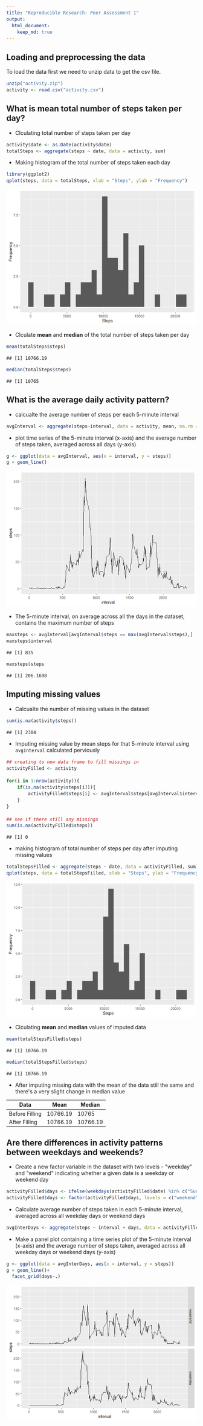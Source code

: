 ```yaml
---
title: "Reproducible Research: Peer Assessment 1"  
output: 
  html_document:
    keep_md: true
---
```



  
## Loading and preprocessing the data  
  
To load the data first we need to unzip data to get the csv file.


```r
unzip("activity.zip")
activity <- read.csv("activity.csv")
```

  
## What is mean total number of steps taken per day?  
  

- Clculating total number of steps taken per day


```r
activity$date <- as.Date(activity$date)
totalSteps <- aggregate(steps ~ date, data = activity, sum)
```

- Making histogram of the total number of steps taken each day


```r
library(ggplot2)
qplot(steps, data = totalSteps, xlab = "Steps", ylab = "Frequency")
```

![](figures/unnamed-chunk-3-1.png)<!-- -->


- Clculate **mean** and **median** of the total number of steps taken per day


```r
mean(totalSteps$steps)
```

```
## [1] 10766.19
```


```r
median(totalSteps$steps)
```

```
## [1] 10765
```
  
## What is the average daily activity pattern?
  

- calcualte the average number of steps per each 5-minute interval 


```r
avgInterval <- aggregate(steps~interval, data = activity, mean, na.rm = TRUE)
```

- plot time series of the 5-minute interval (x-axis) and the average number of steps taken, averaged across all days (y-axis)


```r
g <- ggplot(data = avgInterval, aes(x = interval, y = steps))
g + geom_line()
```

![](figures/unnamed-chunk-7-1.png)<!-- -->

- The 5-minute interval, on average across all the days in the dataset, contains the maximum number of steps


```r
maxsteps <- avgInterval[avgInterval$steps == max(avgInterval$steps),]
maxsteps$interval
```

```
## [1] 835
```

```r
maxsteps$steps
```

```
## [1] 206.1698
```



## Imputing missing values


- Calcualte the number of missing values in the dataset


```r
sum(is.na(activity$steps))
```

```
## [1] 2304
```


- Imputing missing value by mean steps for that 5-minute interval using `avgInterval` calculated perviously



```r
## creating to new data frame to fill missings in
activityFilled <- activity

for(i in 1:nrow(activity)){
    if(is.na(activity$steps[i])){
        activityFilled$steps[i] <- avgInterval$steps[avgInterval$interval == activityFilled$interval[i]]
    }
}

## see if there still any missings
sum(is.na(activityFilled$steps))
```

```
## [1] 0
```

- making histogram of total number of steps per day after imputing missing values


```r
totalStepsFilled <- aggregate(steps ~ date, data = activityFilled, sum)
qplot(steps, data = totalStepsFilled, xlab = "Steps", ylab = "Frequency")
```

![](figures/unnamed-chunk-11-1.png)<!-- -->

- Clculating **mean** and **median** values of imputed data


```r
mean(totalStepsFilled$steps)
```

```
## [1] 10766.19
```


```r
median(totalStepsFilled$steps)
```

```
## [1] 10766.19
```

- After imputing missing data with the mean of the data still the same and there's a very slight change in median value

Data|Mean|Median
---|---|---
Before Filling|10766.19|10765
After Filling|10766.19|10766.19


## Are there differences in activity patterns between weekdays and weekends?

- Create a new factor variable in the dataset with two levels - "weekday" and "weekend" indicating whether a given date is a weekday or weekend day


```r
activityFilled$days <- ifelse(weekdays(activityFilled$date) %in% c("Sunday", "Saturday"), "weekend", "weekday")
activityFilled$days <- factor(activityFilled$days, levels = c("weekend", "weekday"))
```

- Calculate average number of steps taken in each 5-minute interval, averaged across all weekday days or weekend days 


```r
avgInterDays <- aggregate(steps ~ interval + days, data = activityFilled, mean)
```

- Make a panel plot containing a time series plot of the 5-minute interval (x-axis) and the average number of steps taken, averaged across all weekday days or weekend days (y-axis)


```r
g <- ggplot(data = avgInterDays, aes(x = interval, y = steps))
g + geom_line()+
  facet_grid(days~.)
```

![](figures/unnamed-chunk-16-1.png)<!-- -->

